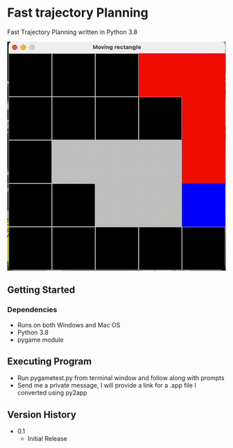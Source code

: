 # Fast trajectory Planning
Fast Trajectory Planning written in Python 3.8

![](https://github.com/JoyMichael7842/Fast-Trajectory-Planning/blob/main/Pygame.gif)

## Getting Started

### Dependencies
* Runs on both Windows and Mac OS
* Python 3.8
* pygame module

## Executing Program
* Run pygametest.py from terminal window and follow along with prompts
* Send me a private message, I will provide a link for a .app file I converted using py2app

## Version History

* 0.1
  * Initial Release
